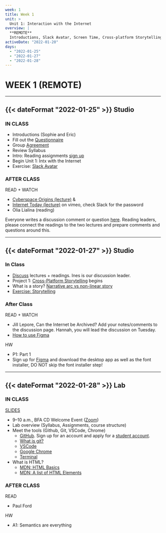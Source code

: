 ```yaml
---
week: 1
title: Week 1
unit: >
  Unit 1: Interaction with the Internet
overview: |
  **REMOTE**
  Introductions, Slack Avatar, Screen Time, Cross-platform Storytelling, What is HTML?, Semantics are everything
activeDate: "2022-01-20"
days:
  - "2022-01-25"
  - "2022-01-27"
  - "2022-01-28"
---
```

# WEEK 1 (REMOTE)

---

## {{< dateFormat "2022-01-25" >}} Studio

### IN CLASS
* Introductions (Sophie and Eric)
* Fill out the [Questionnaire](https://forms.gle/BkrA3KENkvyMUT3R7)
* Group [Agreement](https://docs.google.com/document/d/1mrQhWm7qWFMHnDrBx6WEZqPUq-Risv_e0XkSuAC8c8s/edit?usp=sharing)
* Review Syllabus
* Intro: Reading assignments [sign up](https://docs.google.com/document/d/1rixPKi2pmKr-eSfHzbp6NFr8zVOIDYezl-GbPGsvyNk/edit?usp=sharing)
* Begin Unit 1: Intx with the Internet
* Exercise: [Slack Avatar](https://docs.google.com/document/d/1J1SP_pRU17cEQI60vDPMoGeL4UbwelnhjSXvaK6A6ak/edit)

### AFTER CLASS
READ + WATCH
* [Cyberspace Origins (lecture)](https://vimeo.com/501962625) &
* [Internet Today (lecture)](https://vimeo.com/502002510) on vimeo, check Slack for the password
* Olia Lialina (reading) 
      
Everyone writes a discussion comment or question [here](https://docs.google.com/document/d/13pECGtMq4FyJFZKJK18K2bVGKaFmwI8L7armvic5zjY/edit). Reading leaders, please connect the readings to the two lectures and prepare comments and questions around this.
  
---

## {{< dateFormat "2022-01-27" >}} Studio

### In Class
* [Discuss](https://docs.google.com/document/d/13pECGtMq4FyJFZKJK18K2bVGKaFmwI8L7armvic5zjY/edit?usp=sharing) lectures + readings. Ines is our discussion leader.
* Project 1: [Cross-Platform Storytelling](https://docs.google.com/document/d/1a-WplpmLyByJrNWhDEQRrCwUGYQAd-pvgrVSm-FkTKM/edit?usp=sharing) begins
* What is a story? [Narrative arc vs non-linear story](https://docs.google.com/document/d/1zVFa_g2ztfns6PA-SHBAhbKCq731kQtymrxnnJUMgT8/preview)
* [Exercise: Storytelling](https://docs.google.com/document/d/1zVFa_g2ztfns6PA-SHBAhbKCq731kQtymrxnnJUMgT8/edit#)

### After Class
READ + WATCH
* Jill Lepore, Can the Internet be Archived? Add your notes/comments to the discussion page. Hannah, you will lead the discussion on Tuesday.
* [How to use Figma](https://youtu.be/jk1T0CdLxwU?t=5s)

HW
* P1: Part 1
* Sign up for [Figma](https://www.figma.com/fr/downloads/) and download the desktop app as well as the font installer, DO NOT skip the font installer step!

---

## {{< dateFormat "2022-01-28" >}} Lab

### IN CLASS
 
 [SLIDES](https://docs.google.com/presentation/d/19LKXfSzJVqBFOsO9qpkjfhij8R2Fsbq0XUIxIhzVaG4/edit?usp=sharing)
* 9–10 a.m., BFA CD Welcome Event ([Zoom](https://NewSchool.zoom.us/j/98634959030))
* Lab overview (Syllabus, Assignments, course structure)
* Meet the tools (Github, Git, VSCode, Chrome)
  * [GitHub](https://github.com/). Sign up for an account and apply for a [student account](https://education.github.com/discount_requests/student_application).
  * [What is git?](https://rogerdudler.github.io/git-guide/)
  * [VSCode](https://code.visualstudio.com/)
  * [Google Chrome](https://www.google.com/chrome/)
  * [Terminal](https://developer.mozilla.org/en-US/docs/Learn/Tools_and_testing/Understanding_client-side_tools/Command_line)
* What is HTML?
  * [MDN: HTML Basics](https://developer.mozilla.org/en-US/docs/Learn/Getting_started_with_the_web/HTML_basics)
  * [MDN: A list of HTML Elements](https://developer.mozilla.org/en-US/docs/Web/HTML/Element)

### AFTER CLASS
READ
* Paul Ford

HW
* A1: Semantics are everything
